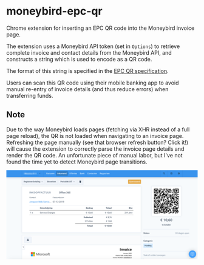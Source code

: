 # moneybird-epc-qr
Chrome extension for inserting an EPC QR code into the Moneybird invoice page. 

The extension uses a Moneybird API token (set in `Options`) to retrieve complete invoice and contact details from the Moneybird API, and constructs a string which is used to encode as a QR code.

The format of this string is specified in the [EPC QR specification](https://www.europeanpaymentscouncil.eu/document-library/guidance-documents/quick-response-code-guidelines-enable-data-capture-initiation).

Users can scan this QR code using their mobile banking app to avoid manual re-entry of invoice details (and thus reduce errors) when transferring funds.

## Note

Due to the way Moneybird loads pages (fetching via XHR instead of a full page reload), the QR is not loaded when navigating to an invoice page. Refreshing the page manually (see that browser refresh button? Click it!) will cause the extension to correctly parse the invoice page details and render the QR code. An unfortunate piece of manual labor, but I've not found the time yet to detect Moneybird page transitions.

![Example of an inserted EPC QR code](https://github.com/ndrsn/moneybird-epc-qr/raw/master/screenshot.png?raw=true)
